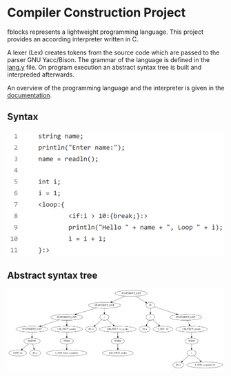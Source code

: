 # Compiler Construction Project
fblocks represents a lightweight programming language.
This project provides an according interpreter written in C.

A lexer (Lex) creates tokens from the source code which are passed to the parser GNU Yacc/Bison.
The grammar of the language is defined in the [lang.y](fblocks/lang.y) file.
On program execution an abstract syntax tree is built and interpreded afterwards.

An overview of the programming language and the interpreter is given in the [documentation](dokumentation_fblocks.pdf).

## Syntax
![Example syntax](fblocks_syntax.png "Syntax")

## Abstract syntax tree
![Example AST](fblocks_ast.png "AST")
